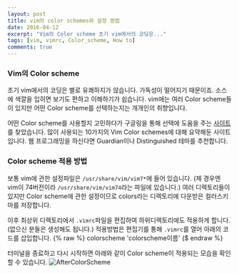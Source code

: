 ```yaml
---
layout: post
title: vim의 color schemes와 설정 방법
date: 2016-04-12
excerpt: "Vim의 Color scheme 초기 vim에서의 코딩은..."
tags: [vim, vimrc, Color_scheme, How to]
comments: true
---
```


### Vim의 Color scheme

초기 vim에서의 코딩은 별로 유쾌하지가 않습니다. 가독성이 떨어지기 때문이죠. 소스에 색깔을 입히면 보기도 편하고 이해하기가 쉽습니다. vim에는 여러 Color scheme들이 있지만 어떤 Color scheme를 선택하는지는 개개인의 취향입니다.

 어떤 Color scheme를 사용할지 고민하다가 구글링을 통해 선택에 도움을 주는 <a href="http://www.vimninjas.com/2012/08/26/10-vim-color-schemes-you-need-to-own/">사이트</a>를 찾았습니다. 많이 사용되는 10가지의 Vim Color schemes에 대해 요약해둔 사이트입니다. 웹 프로그래밍을 하신다면 Guardian이나 Distinguished 테마를 추천합니다.
 
### Color scheme 적용 방법
 보통 vim에 관한 설정파일은 `/usr/share/vim/vim7*`에 들어 있습니다. (제 경우엔 vim이 74버전이라 `/usr/share/vim/vim74`라는 파일에 있습니다.) 여러 디렉토리들이 있지만 Color scheme에 관한 설정이므로 colors라는 디렉토리에 다운받은 컬러스키마를 저장합니다.
  
 이후 최상위 디렉토리에서 `.vimrc`파일을 편집하여 하위디렉토리에도 적용하게 합니다.(없으신 분들은 생성해도 됩니다.) 적용방법은 편집기를 통해  `.vimrc`를 열어 아래의 코드를 삽입합니다. 
{% raw %}
	colorscheme 'colorscheme이름'
{$ endraw %}

터미널을 종료하고 다시 시작하면 아래와 같이 Color scheme이 적용되는 모습을 확인 할 수 있습니다.
![AfterColorScheme]({{site.url}}/assets/vimColorScheme.png)
